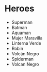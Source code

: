 # Heroes

* Superman
* Batman
* Aquaman
* Mujer Maravilla
* Linterna Verde
* Robin
* Volcán Negro
* Spiderman
* Volcan Negro
